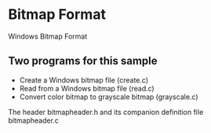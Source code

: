 # Bitmap Format
Windows Bitmap Format

## Two programs for this sample
- Create a Windows bitmap file (create.c)
- Read from a Windows bitmap file (read.c)
- Convert color bitmap to grayscale bitmap (grayscale.c)

The header bitmapheader.h and its companion definition file bitmapheader.c
